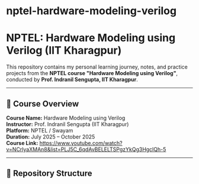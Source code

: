 # nptel-hardware-modeling-verilog
# NPTEL: Hardware Modeling using Verilog (IIT Kharagpur)

This repository contains my personal learning journey, notes, and practice projects from the **NPTEL course "Hardware Modeling using Verilog"**, conducted by **Prof. Indranil Sengupta, IIT Kharagpur**.

---

## 🧠 Course Overview

**Course Name:** Hardware Modeling using Verilog  
**Instructor:** Prof. Indranil Sengupta (IIT Kharagpur)  
**Platform:** NPTEL / Swayam  
**Duration:** July 2025 – October 2025  
**Course Link:** https://www.youtube.com/watch?v=NCrlyaXMAn8&list=PLJ5C_6qdAvBELELTSPgzYkQg3HgclQh-5

---

## 📁 Repository Structure

